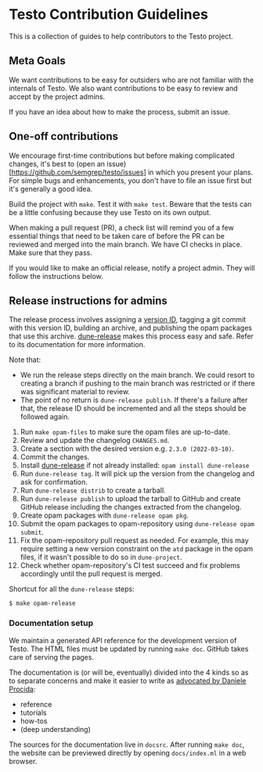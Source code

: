 Testo Contribution Guidelines
==

This is a collection of guides to help contributors to the Testo project.

Meta Goals
--

We want contributions to be easy for outsiders who are not familiar with
the internals of Testo. We also want contributions to be easy to
review and accept by the project admins.

If you have an idea about how to make the process, submit an issue.

One-off contributions
--

We encourage first-time contributions
but before making complicated changes, it's best to (open an
issue)[https://github.com/semgrep/testo/issues] in which you present
your plans. For simple bugs and enhancements, you don't have to file
an issue first but it's generally a good idea.

Build the project with `make`. Test it with `make test`. Beware that
the tests can be a little confusing because they use Testo on its
own output.

When making a pull request (PR), a check list will remind you of a few
essential things that need to be taken care of before the PR can be
reviewed and merged into the main branch. We have CI checks in place. Make
sure that they pass.

If you would like to make an official release, notify a project
admin. They will follow the instructions below.

Release instructions for admins
--

The release process involves assigning a
[version ID](https://semver.org/), tagging a git commit with this
version ID, building an archive, and publishing the opam packages that
use this archive.
[dune-release](https://github.com/ocamllabs/dune-release) makes this
process easy and safe. Refer to its documentation for more information.

Note that:
* We run the release steps directly on the main branch. We could
  resort to creating a branch if pushing to the main branch was
  restricted or if there was significant material to review.
* The point of no return is `dune-release publish`. If there's a
  failure after that, the release ID should be incremented and all the
  steps should be followed again.

1. Run `make opam-files` to make sure the opam files are up-to-date.
2. Review and update the changelog `CHANGES.md`.
3. Create a section with the desired version e.g. `2.3.0
   (2022-03-10)`.
4. Commit the changes.
5. Install [dune-release](https://github.com/ocamllabs/dune-release)
   if not already installed:
   `opam install dune-release`
6. Run `dune-release tag`. It will pick up the version from the
   changelog and ask for confirmation.
7. Run `dune-release distrib` to create a tarball.
8. Run `dune-release publish` to upload the tarball to GitHub and
   create GitHub release including the changes extracted from the
   changelog.
9. Create opam packages with `dune-release opam pkg`.
10. Submit the opam packages to opam-repository using
   `dune-release opam submit`.
11. Fix the opam-repository pull request as needed. For example, this
    may require setting a new version constraint on the `atd` package
    in the opam files, if it wasn't possible to do so in
    `dune-project`.
12. Check whether opam-repository's CI test succeed and fix problems
    accordingly until the pull request is merged.

Shortcut for all the `dune-release` steps:
```
$ make opam-release
```

### Documentation setup

We maintain a generated API reference for the development version of Testo.
The HTML files must be updated by running `make doc`. GitHub takes
care of serving the pages.

The documentation is (or will be, eventually) divided into the 4 kinds
so as to separate concerns and make it easier to write
as [advocated by Daniele Procida](https://diataxis.fr/):

- reference
- tutorials
- how-tos
- (deep understanding)

The sources for the documentation live in `docsrc`. After running
`make doc`, the website can be previewed directly by opening
`docs/index.ml` in a web browser.
